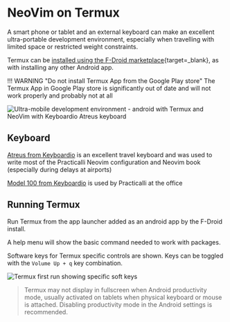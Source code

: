 # NeoVim on Termux

A smart phone or tablet and an external keyboard can make an excellent ultra-portable development environment, especially when travelling with limited space or restricted weight constraints.

Termux can be [installed using the F-Droid marketplace](fdroid-install.md){target=_blank}, as with installing any other Android app.

!!! WARNING "Do not install Termux App from the Google Play store"
    The Termux App in Google Play store is significantly out of date and will not work properly and probably not at all

![Ultra-mobile development environment - android with Termux and NeoVim with Keyboardio Atreus keyboard](https://raw.githubusercontent.com/practicalli/graphic-design/live/editors/neovim/ultra-mobile-development--android-termux-neovim-keyboardio-atreus.jpg)


## Keyboard

[Atreus from Keyboardio](https://shop.keyboard.io/products/keyboardio-atreus) is an excellent travel keyboard and was used to write most of the Practicalli Neovim configuration and Neovim book (especially during delays at airports)


[Model 100 from Keyboardio](https://shop.keyboard.io/products/model-100) is used by Practicalli at the office


## Running Termux

Run Termux from the app launcher added as an android app by the F-Droid install.

A help menu will show the basic command needed to work with packages.

Software keys for Termux specific controls are shown.  Keys can be toggled with the `Volume Up + q` key combination.

![Termux first run showing specific soft keys](https://raw.githubusercontent.com/practicalli/graphic-design/live/termux/termux-first-startup-tablet.jpeg)

> Termux may not display in fullscreen when Android productivity mode, usually activated on tablets when physical keyboard or mouse is attached.  Disabling productivity mode in the Android settings is recommended.
